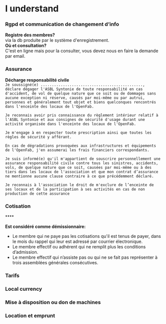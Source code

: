 # I understand

### **Rgpd et communication de changement d’info**

**Registre des membres?**  
via la db produite par le système d'enregistrement.   
**Où et consultation?**  
C'est en ligne mais pour la consulter, vous devez nous en faire la demande par email.

### **Assurance**

**Décharge responsabilité civile**  
`Je soussigné(e) .............................................., déclare dégager l'ASBL Syntonie de toute responsabilité en cas d'accident, de vol de quelque nature que ce soit ou de dommages sans aucune exception ni réserve, causés par moi-même ou par autrui, personnes et généralement tout objet et biens quelconques rencontrés dans l'enceinte des locaux de l'OpenFab.`

`Je reconnais avoir pris connaissance du règlement intérieur relatif à l'ASBL Syntonie et aux consignes de sécurité d'usage durant une activité organisée dans l'enceinte des locaux de l'OpenFab.` 

`Je m'engage à en respecter toute prescription ainsi que toutes les règles de sécurité y afférant.`

`En cas de dégradations provoquées aux infrastructures et équipements de l'OpenFab, j'en assumerai les frais financiers correspondants.`

`Je suis informé(e) qu'il m'appartient de souscrire personnellement une assurance responsabilité civile contre tous les sinistres, accidents, vols, de quelque nature que ce soit, causées par moi-même ou à des tiers dans les locaux de l'association et que mon contrat d’assurance ne mentionne aucune clause contraire à ce que précédemment déclaré.` 

`Je reconnais à l'association le droit de m'exclure de l’enceinte de ses locaux et de la participation à ses activités en cas de non production de cette assurance`

### **Cotisation**

\*\*\*\*

**Est considéré comme démissionnaire:** 

* Le membre qui ne paye pas les cotisations qu'il est tenus de payer, dans le mois du rappel qui leur est adressé par courrier électronique.
* Le membre effectif ou adhérent qui ne remplit plus les conditions d’admission.
* Le membre effectif qui n’assiste pas ou qui ne se fait pas représenter à trois assemblées générales consécutives.

### **Tarifs**

### **Local currency**

### **Mise à disposition ou don de machines**

### **Location et emprunt** 

